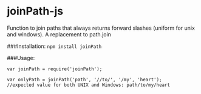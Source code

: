 joinPath-js
===========

Function to join paths that always returns forward slashes (uniform for unix and windows). A replacement to path.join

###Installation:
```npm install joinPath```

###Usage:
```
var joinPath = require('joinPath');

var onlyPath = joinPath('path', '//to/', '/my', 'heart');
//expected value for both UNIX and Windows: path/to/my/heart
```
